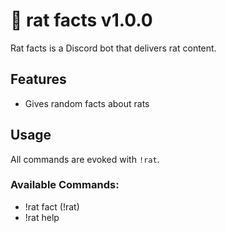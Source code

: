 # 🐀 rat facts v1.0.0

Rat facts is a Discord bot that delivers rat content.

## Features
- Gives random facts about rats

## Usage

All commands are evoked with `!rat`. 

### Available Commands:
- !rat fact (!rat)
- !rat help